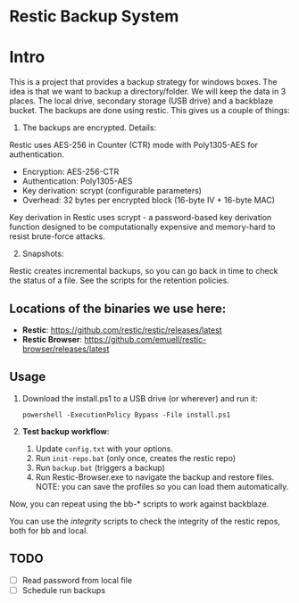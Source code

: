 # Restic Backup System

# Intro

This is a project that provides a backup strategy for windows boxes. 
The idea is that we want to backup a directory/folder. We will keep the data
in 3 places. The local drive, secondary storage (USB drive) and a backblaze 
bucket.
The backups are done using restic. This gives us a couple of things:

1. The backups are encrypted. Details:

Restic uses AES-256 in Counter (CTR) mode with Poly1305-AES for authentication.

  - Encryption: AES-256-CTR
  - Authentication: Poly1305-AES
  - Key derivation: scrypt (configurable parameters)
  - Overhead: 32 bytes per encrypted block (16-byte IV + 16-byte MAC)

Key derivation in Restic uses scrypt - a password-based key derivation
function designed to be computationally expensive and memory-hard to resist
brute-force attacks.

2. Snapshots:

Restic creates incremental backups, so you can go back in time to check the status of a file. 
See the scripts for the retention policies.

## Locations of the binaries we use here:

- **Restic**: https://github.com/restic/restic/releases/latest
- **Restic Browser**: https://github.com/emuell/restic-browser/releases/latest

## Usage

1. Download the install.ps1 to a USB drive (or wherever) and run it:
   ```
   powershell -ExecutionPolicy Bypass -File install.ps1
   ```

2. **Test backup workflow**:
   1. Update `config.txt` with your options.
   2. Run `init-repo.bat`  (only once, creates the restic repo)
   3. Run `backup.bat` (triggers a backup)
   4. Run Restic-Browser.exe to navigate the backup and restore files.
      NOTE: you can save the profiles so you can load them automatically.

Now, you can repeat using the bb-* scripts to work against backblaze.

You can use the *integrity* scripts to check the integrity of the restic repos, both for bb and local.

## TODO

- [ ] Read password from local file
- [ ] Schedule run backups
